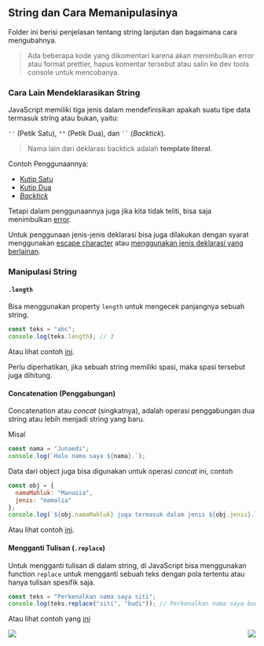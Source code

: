 ## String dan Cara Memanipulasinya

Folder ini berisi penjelasan tentang string lanjutan dan bagaimana cara mengubahnya.

> Ada beberapa kode yang dikomentari karena akan menimbulkan error atau format prettier, hapus komentar tersebut atau salin ke dev tools console untuk mencobanya.

### Cara Lain Mendeklarasikan String

JavaScript memiliki tiga jenis dalam mendefinisikan apakah suatu tipe data termasuk string atau bukan, yaitu:

`''` (Petik Satu), `""` (Petik Dua), dan ` `` ` (_Backtick_).

> Nama lain dari deklarasi backtick adalah **template literal**.

Contoh Penggunaannya:

- [Kutip Satu](anotherStringDeclaration.js#L10-L11)
- [Kutip Dua](anotherStringDeclaration.js#L13-L14)
- [_Backtick_](anotherStringDeclaration.js#L16-L17)

Tetapi dalam penggunaannya juga jika kita tidak teliti, bisa saja menimbulkan [error](anotherStringDeclaration.js#L5-L7).

Untuk penggunaan jenis-jenis deklarasi bisa juga dilakukan dengan syarat menggunakan [escape character](anotherStringDeclaration.js#L26-L27) atau [menggunakan jenis deklarasi yang berlainan](anotherStringDeclaration.js#L20-L24).

### Manipulasi String

#### `.length`

Bisa menggunakan property `length` untuk mengecek panjangnya sebuah string.

```js
const teks = "abc";
console.log(teks.length); // 3
```

Atau lihat contoh [ini](stringManipulation.js#L2-L3).

Perlu diperhatikan, jika sebuah string memiliki spasi, maka spasi tersebut juga dihitung.

#### Concatenation (Penggabungan)

Concatenation atau _concat_ (singkatnya), adalah operasi penggabungan dua string atau lebih menjadi string yang baru.

Misal

```js
const nama = "Junaedi";
console.log(`Halo nama saya ${nama}.`);
```

Data dari object juga bisa digunakan untuk operasi _concat_ ini, contoh

```js
const obj = {
  namaMahluk: "Manusia",
  jenis: "mamalia"
};
console.log(`${obj.namaMahluk} juga termasuk dalam jenis ${obj.jenis}.`);
```

Atau lihat contoh [ini](stringManipulation.js#L6-L32).

#### Mengganti Tulisan (`.replace`)

Untuk mengganti tulisan di dalam string, di JavaScript bisa menggunakan function `replace` untuk mengganti sebuah teks dengan pola tertentu atau hanya tulisan spesifik saja.

```js
const teks = "Perkenalkan nama saya siti";
console.log(teks.replace("siti", "budi")); // Perkenalkan nama saya budi
```

Atau lihat contoh yang [ini](stringManipulation.js#L35-L36)

[<img align="left" src="https://cdn.discordapp.com/attachments/696006258792333352/911046517970833428/Previous-prev.png" />](../003_operator)

[<img align="right" src="https://cdn.discordapp.com/attachments/696006258792333352/911046517756944414/Next-next.png" />](../005_conditioning)